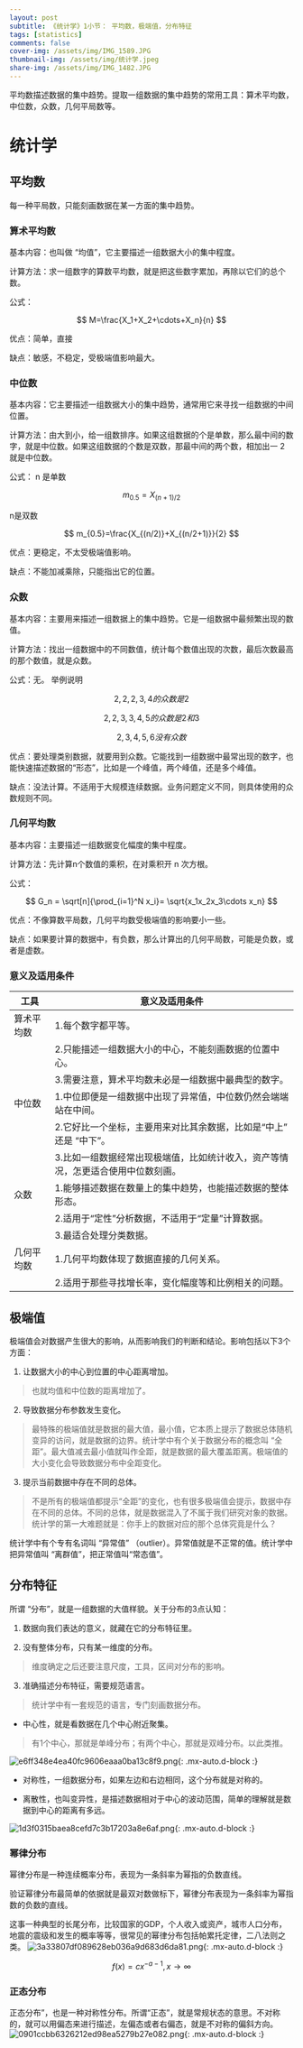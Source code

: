 ```yaml
---
layout: post
subtitle: 《统计学》1小节： 平均数，极端值，分布特征
tags: [statistics]
comments: false
cover-img: /assets/img/IMG_1589.JPG
thumbnail-img: /assets/img/统计学.jpeg
share-img: /assets/img/IMG_1482.JPG
---
```



平均数描述数据的集中趋势。提取一组数据的集中趋势的常用工具：算术平均数，中位数，众数，几何平局数等。

# 统计学

##  平均数
每一种平局数，只能刻画数据在某一方面的集中趋势。

### 算术平均数
基本内容：也叫做 “均值”，它主要描述一组数据大小的集中程度。

计算方法：求一组数字的算数平均数，就是把这些数字累加，再除以它们的总个数。

公式：

$$
M=\frac{X_1+X_2+\cdots+X_n}{n}
$$

优点：简单，直接

缺点：敏感，不稳定，受极端值影响最大。

### 中位数
基本内容：它主要描述一组数据大小的集中趋势，通常用它来寻找一组数据的中间位置。

计算方法：由大到小，给一组数排序。如果这组数据的个是单数，那么最中间的数字，就是中位数。如果这组数据的个数是双数，那最中间的两个数，相加出一 2 就是中位数。

公式：
n 是单数

$$
m_{0.5} = X_{(n+1)/2}
$$

n是双数

$$
m_{0.5}=\frac{X_{(n/2)}+X_{(n/2+1)}}{2}
$$

优点：更稳定，不太受极端值影响。

缺点：不能加减乘除，只能指出它的位置。

### 众数
基本内容：主要用来描述一组数据上的集中趋势。它是一组数据中最频繁出现的数值。

计算方法：找出一组数据中的不同数值，统计每个数值出现的次数，最后次数最高的那个数值，就是众数。

公式：无。
举例说明

$$
2,2,2,3,4 的众数是 2
$$

$$
2,2,3,3,4,5 的众数是 2 和 3
$$

$$
2,3,4,5,6 没有众数
$$

优点：要处理类别数据，就要用到众数。它能找到一组数据中最常出现的数字，也能快速描述数据的“形态”，比如是一个峰值，两个峰值，还是多个峰值。

缺点：没法计算。不适用于大规模连续数据。业务问题定义不同，则具体使用的众数规则不同。

### 几何平均数

基本内容：主要描述一组数据变化幅度的集中程度。

计算方法：先计算n个数值的乘积，在对乘积开 n 次方根。

公式：

$$
G_n = \sqrt[n]{\prod_{i=1}^N x_i}= \sqrt{x_1x_2x_3\cdots x_n}
$$

优点：不像算数平局数，几何平均数受极端值的影响要小一些。

缺点：如果要计算的数据中，有负数，那么计算出的几何平局数，可能是负数，或者是虚数。


### 意义及适用条件

| 工具    | 意义及适用条件                                                                                                        |
|-------|----------------------------------------------------------------------------------------------------------------|
| 算术平均数 | 1.每个数字都平等。| 
|  | 2.只能描述一组数据大小的中心，不能刻画数据的位置中心。| 
|  | 3.需要注意，算术平均数未必是一组数据中最典型的数字。 | 
| 中位数   | 1.中位即便是一组数据中出现了异常值，中位数仍然会端端站在中间。 | 
|  | 2.它好比一个坐标，主要用来对比其余数据，比如是“中上” 还是 “中下”。| 
|  | 3.比如一组数据经常出现极端值，比如统计收入，资产等情况，怎更适合使用中位数刻画。| 
| 众数    | 1.能够描述数据在数量上的集中趋势，也能描述数据的整体形态。| 
|  | 2.适用于“定性”分析数据，不适用于“定量”计算数据。| 
|  | 3.最适合处理分类数据。 | 
| 几何平均数 | 1.几何平均数体现了数据直接的几何关系。|
|  | 2.适用于那些寻找增长率，变化幅度等和比例相关的问题。| 


##  极端值
极端值会对数据产生很大的影响，从而影响我们的判断和结论。影响包括以下3个方面：

1. 让数据大小的中心到位置的中心距离增加。
> 也就均值和中位数的距离增加了。

2. 导致数据分布参数发生变化。
> 最特殊的极端值就是数据的最大值，最小值，它本质上提示了数据总体随机变异的访问，就是数据的边界。统计学中有个关于数据分布的概念叫 “全距”。最大值减去最小值就叫作全距，就是数据的最大覆盖距离。极端值的大小变化会导致数据分布中全距变化。

3. 提示当前数据中存在不同的总体。
> 不是所有的极端值都提示“全距”的变化，也有很多极端值会提示，数据中存在不同的总体。不同的总体，就是数据混入了不属于我们研究对象的数据。统计学的第一大难题就是：你手上的数据对应的那个总体究竟是什么？

统计学中有个专有名词叫 “异常值” （outlier）。异常值就是不正常的值。统计学中把异常值叫 “离群值”，把正常值叫“常态值”。


## 分布特征
所谓 “分布”，就是一组数据的大值样貌。关于分布的3点认知：

1. 数据向我们表达的意义，就藏在它的分布特征里。

2. 没有整体分布，只有某一维度的分布。
> 维度确定之后还要注意尺度，工具，区间对分布的影响。

3. 准确描述分布特征，需要规范语言。
> 统计学中有一套规范的语言，专门刻画数据分布。

- 中心性，就是看数据在几个中心附近聚集。
> 有1个中心，那就是单峰分布；有两个中心，那就是双峰分布。以此类推。

![e6ff348e4ea40fc9606eaaa0ba13c8f9.png](/assets/img/e6ff348e4ea40fc9606eaaa0ba13c8f9.png){: .mx-auto.d-block :}

- 对称性，一组数据分布，如果左边和右边相同，这个分布就是对称的。


- 离散性，也叫变异性，是描述数据相对于中心的波动范围，简单的理解就是数据到中心的距离有多远。

![1d3f0315baea8cefd7c3b17203a8e6af.png](/assets/img/1d3f0315baea8cefd7c3b17203a8e6af.png){: .mx-auto.d-block :}


###  幂律分布
幂律分布是一种连续概率分布，表现为一条斜率为幂指的负数直线。

验证幂律分布最简单的依据就是最双对数做标下，幂律分布表现为一条斜率为幂指数的负数的直线。

这事一种典型的长尾分布，比较国家的GDP，个人收入或资产，城市人口分布，地震的震级和发生的概率等等，很常见的幂律分布包括帕累托定律，二八法则之类。
![3a33807df089628eb036a9d683d6da81.png](/assets/img/3a33807df089628eb036a9d683d6da81.png){: .mx-auto.d-block :}

$$
f(x)=cx^{-a-1},x\rightarrow \infty
$$



### 正态分布
正态分布”，也是一种对称性分布。所谓“正态”，就是常规状态的意思。不对称的，就可以用偏态来进行描述，左偏态或者右偏态，就是不对称的偏斜方向。
![0901ccbb6326212ed98ea5279b27e082.png](/assets/img/0901ccbb6326212ed98ea5279b27e082.png){: .mx-auto.d-block :}